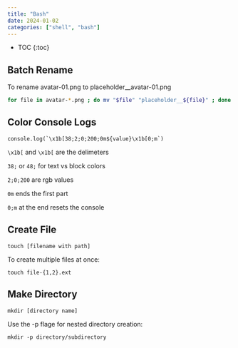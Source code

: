 ```yaml
---
title: "Bash"
date: 2024-01-02
categories: ["shell", "bash"]
---
```


- TOC
{:toc}

## Batch Rename

To rename avatar-01.png to placeholder__avatar-01.png

```bash
for file in avatar-*.png ; do mv "$file" "placeholder__${file}" ; done
```

## Color Console Logs

```shell
console.log(`\x1b[38;2;0;200;0m${value}\x1b[0;m`)
```

`\x1b[` and `\x1b[` are the delimeters

`38;` or `48;` for text vs block colors

`2;0;200` are rgb values

`0m` ends the first part

`0;m` at the end resets the console

## Create File

```shell
touch [filename with path]
```

To create multiple files at once:

```shell
touch file-{1,2}.ext
```

## Make Directory

```shell
mkdir [directory name]
```

Use the -p flage for nested directory creation:

```shell
mkdir -p directory/subdirectory
```
